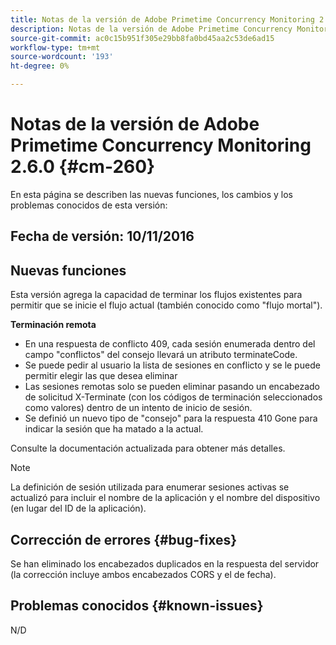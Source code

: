 ```yaml
---
title: Notas de la versión de Adobe Primetime Concurrency Monitoring 2.6.0
description: Notas de la versión de Adobe Primetime Concurrency Monitoring 2.6.0
source-git-commit: ac0c15b951f305e29bb8fa0bd45aa2c53de6ad15
workflow-type: tm+mt
source-wordcount: '193'
ht-degree: 0%

---
```



# Notas de la versión de Adobe Primetime Concurrency Monitoring 2.6.0 {#cm-260}


En esta página se describen las nuevas funciones, los cambios y los problemas conocidos de esta versión:



## Fecha de versión: 10/11/2016



## Nuevas funciones

Esta versión agrega la capacidad de terminar los flujos existentes para permitir que se inicie el flujo actual (también conocido como &quot;flujo mortal&quot;).



**Terminación remota**

* En una respuesta de conflicto 409, cada sesión enumerada dentro del campo &quot;conflictos&quot; del consejo llevará un atributo terminateCode.
* Se puede pedir al usuario la lista de sesiones en conflicto y se le puede permitir elegir las que desea eliminar
* Las sesiones remotas solo se pueden eliminar pasando un encabezado de solicitud X-Terminate (con los códigos de terminación seleccionados como valores) dentro de un intento de inicio de sesión.
* Se definió un nuevo tipo de &quot;consejo&quot; para la respuesta 410 Gone para indicar la sesión que ha matado a la actual.


Consulte la documentación actualizada para obtener más detalles.



>[!NOTE]
>
>La definición de sesión utilizada para enumerar sesiones activas se actualizó para incluir el nombre de la aplicación y el nombre del dispositivo (en lugar del ID de la aplicación).




## Corrección de errores {#bug-fixes}

Se han eliminado los encabezados duplicados en la respuesta del servidor (la corrección incluye ambos encabezados CORS y el de fecha).




## Problemas conocidos {#known-issues}

N/D

